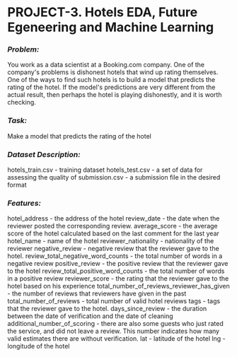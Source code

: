 # PROJECT-3. Hotels EDA, Future Egeneering and Machine Learning
### ***Problem:***
You work as a data scientist at a Booking.com company. One of the company's problems is dishonest hotels that wind up rating themselves. One of the ways to find such hotels is to build a model that predicts the rating of the hotel. If the model's predictions are very different from the actual result, then perhaps the hotel is playing dishonestly, and it is worth checking.

### ***Task:***
Make a model that predicts the rating of the hotel

### ***Dataset Description:***

hotels_train.csv - training dataset
hotels_test.csv - a set of data for assessing the quality
of submission.csv - a submission file in the desired format

### ***Features:***
hotel_address - the address of the hotel
review_date - the date when the reviewer posted the corresponding review.
average_score - the average score of the hotel calculated based on the last comment for the last year
hotel_name - name of the hotel
reviewer_nationality - nationality of the reviewer
negative_review - negative review that the reviewer gave to the hotel.
review_total_negative_word_counts - the total number of words in a negative review
positive_review - the positive review that the reviewer gave to the hotel
review_total_positive_word_counts - the total number of words in a positive review
reviewer_score - the rating that the reviewer gave to the hotel based on his experience
total_number_of_reviews_reviewer_has_given - the number of reviews that reviewers have given in the past
total_number_of_reviews - total number of valid hotel reviews
tags - tags that the reviewer gave to the hotel.
days_since_review - the duration between the date of verification and the date of cleaning
additional_number_of_scoring - there are also some guests who just rated the service, and did not leave a review. This number indicates how many valid estimates there are without verification.
lat - latitude of the hotel
lng - longitude of the hotel
